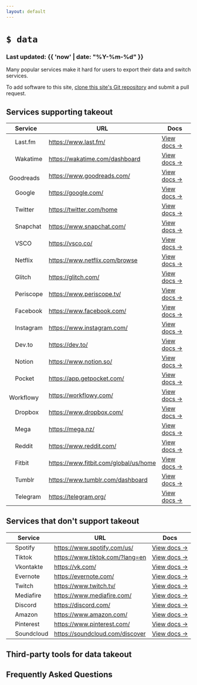 ```yaml
---
layout: default
---
```


# `$ data`
### Last updated: {{ 'now' | date: "%Y-%m-%d" }}

Many popular services make it hard for users to export their data and switch services.

To add software to this site,
[clone this site's Git repository](https://github.com/tg-z/data)
and submit a pull request.

## Services supporting takeout

| Service | URL | Docs |
| ------- | --- | ---- |
| <img alt="" src="https://cdn2.iconfinder.com/data/icons/social-icon-3/512/social_style_3_lastfm-512.png" width="12"> Last.fm | https://www.last.fm/ | [View docs →](https://www.last.fm/settings/account) |
| <img alt="" src="https://cdn.worldvectorlogo.com/logos/wakatime.svg" width="12"> Wakatime | https://wakatime.com/dashboard | [View docs →](https://wakatime.com/faq#exporting) |
| <img alt="" src="https://images.weserv.nl/?url=https://icon-library.com/images/goodreads-icon/goodreads-icon-14.jpg&w=64&h=64&fit=cover&mask=circle" width="12"> Goodreads | https://www.goodreads.com/ | [View docs →](https://www.goodreads.com/dsar/user/) |
| <img alt="" src="https://maxcdn.icons8.com/Share/icon/Logos/google_logo1600.png" width="12"> Google | https://google.com/ | [View docs →](https://takeout.google.com/) |
| <img alt="" src="https://upload.wikimedia.org/wikipedia/en/9/9f/Twitter_bird_logo_2012.svg" width="12"> Twitter | https://twitter.com/home | [View docs →](https://help.twitter.com/en/managing-your-account/how-to-download-your-twitter-archive) |
| <img alt="" src="https://static.wikia.nocookie.net/logopedia/images/b/b8/Snapchat_2019.svg/revision/latest/scale-to-width-down/200?cb=20190909124609" width="12"> Snapchat | https://www.snapchat.com/ | [View docs →](https://support.snapchat.com/en-US/a/download-my-data) |
| <img alt="" src="https://upload.wikimedia.org/wikipedia/commons/3/32/VSCO_Seal.svg" width="12"> VSCO | https://vsco.co/ | [View docs →](https://support.vsco.co/hc/en-us/articles/360052896671-How-do-I-access-a-copy-of-my-personal-data-on-VSCO-) |
| <img alt="" src="https://upload.wikimedia.org/wikipedia/commons/0/0c/Netflix_2015_N_logo.svg" width="12"> Netflix | https://www.netflix.com/browse | [View docs →](https://www.netflix.com/account/getmyinfo) |
| <img alt="" src="https://cdn.glitch.com/2bdfb3f8-05ef-4035-a06e-2043962a3a13%2Ffavicon.ico" width="12"> Glitch | https://glitch.com/ | [View docs →](https://glitch.happyfox.com/kb/section/8/) |
| <img alt="" src="https://upload.wikimedia.org/wikipedia/commons/1/18/Periscope_Logo.svg" width="12"> Periscope | https://www.periscope.tv/ | [View docs →](https://help.twitter.com/en/using-twitter/manage-periscope-account) |
| <img alt="" src="https://upload.wikimedia.org/wikipedia/commons/5/51/Facebook_f_logo_%282019%29.svg" width="12"> Facebook | https://www.facebook.com/ | [View docs →](https://www.facebook.com/help/1701730696756992) |
| <img alt="" src="https://upload.wikimedia.org/wikipedia/commons/5/58/Instagram-Icon.png" width="12"> Instagram | https://www.instagram.com/ | [View docs →](https://help.instagram.com/181231772500920?helpref=uf_permalink) |
| <img alt="" src="https://d2fltix0v2e0sb.cloudfront.net/dev-badge.svg" width="12"> Dev.to | https://dev.to/ | [View docs →](https://dev.to/settings/account) |
| <img alt="" src="https://upload.wikimedia.org/wikipedia/commons/4/45/Notion_app_logo.png" width="12"> Notion | https://www.notion.so/ | [View docs →](https://www.notion.so/Help-Support-e040febf70a94950b8620e6f00005004) |
| <img alt="" src="https://raw.githubusercontent.com/Pocket/extension-save-to-pocket/master/public/images/icon-32.png" width="12"> Pocket | https://app.getpocket.com/ | [View docs →](https://help.getpocket.com/article/1015-exporting-your-pocket-list) |
| <img alt="" src="https://alternativesoft.info/icons/workflowy.png" width="12"> Workflowy | https://workflowy.com/ | [View docs →](https://workflowy.zendesk.com/hc/en-us/articles/202610369-How-to-export-or-copy-content-from-Workflowy) |
| <img alt="" src="https://upload.wikimedia.org/wikipedia/commons/7/78/Dropbox_Icon.svg" width="12"> Dropbox | https://www.dropbox.com/ | [View docs →](https://www.dropboxforum.com/t5/forums/searchpage/tab/message?advanced=false&allow_punctuation=false&filter=location&location=category:English&q=export) |
| <img alt="" src="https://cdn.freebiesupply.com/logos/large/2x/mega-icon-logo-png-transparent.png" width="12"> Mega | https://mega.nz/ | [View docs →](https://help.mega.nz/search.html#export) |
| <img alt="" src="https://www.redditinc.com/assets/images/site/reddit-logo.png" width="12"> Reddit | https://www.reddit.com/ | [View docs →](https://reddit.zendesk.com/hc/en-us/articles/360043048352-How-do-I-request-a-copy-of-my-Reddit-data-and-information-) |
| <img alt="" src="https://upload.wikimedia.org/wikipedia/commons/a/a3/Fitbit_logo16.svg" width="12"> Fitbit | https://www.fitbit.com/global/us/home | [View docs →](https://help.fitbit.com/articles/en_US/Help_article/1133.htm) |
| <img alt="" src="https://upload.wikimedia.org/wikipedia/commons/e/e0/Tumblr_icon.png" width="12"> Tumblr | https://www.tumblr.com/dashboard | [View docs →](https://tumblr.zendesk.com/hc/en-us/articles/360005118894-Export-your-blog) |
| <img alt="" src="https://upload.wikimedia.org/wikipedia/commons/8/82/Telegram_logo.svg" width="12"> Telegram | https://telegram.org/ | [View docs →](https://www.telegram.org/blog/export-and-more) |


## Services that don't support takeout

| Service | URL | Docs |
| ------- | --- | ---- |
| <img alt="" src="https://upload.wikimedia.org/wikipedia/commons/1/19/Spotify_logo_without_text.svg" width="12"> Spotify | https://www.spotify.com/us/ | [View docs →](https://community.spotify.com/t5/forums/searchpage/tab/message?q=export&collapse_discussion=true) |
| <img alt="" src="https://upload.wikimedia.org/wikipedia/commons/b/ba/Cib-tiktok_%28CoreUI_Icons_v1.0.0%29.svg" width="12"> Tiktok | https://www.tiktok.com/?lang=en | [View docs →](https://www.tiktok.com/?lang=en) |
| <img alt="" src="https://upload.wikimedia.org/wikipedia/commons/4/43/Vkontakte_PNG19.png" width="12"> Vkontakte | https://vk.com/ | [View docs →](https://vk.com/about) |
| <img alt="" src="https://github.com/FortAwesome/Font-Awesome/raw/master/svgs/brands/evernote.svg" width="12"> Evernote | https://evernote.com/ | [View docs →](https://help.evernote.com/hc/en-us/articles/209005557-How-to-back-up-export-and-restore-import-notes-and-notebooks) |
| <img alt="" src="https://upload.wikimedia.org/wikipedia/commons/d/d3/Twitch_Glitch_Logo_Purple.svg" width="12"> Twitch | https://www.twitch.tv/ | [View docs →](https://www.twitch.tv/settings/profile) |
| <img alt="" src="https://seeklogo.com/images/M/mediafire-logo-8057F17F6B-seeklogo.com.png" width="12"> Mediafire | https://www.mediafire.com/ | [View docs →](https://www.mediafire.com/) |
| <img alt="" src="https://upload.wikimedia.org/wikipedia/commons/6/6b/Font_Awesome_5_brands_discord_color.svg" width="12"> Discord | https://discord.com/ | [View docs →](https://support.discord.com/hc/en-us/community/posts/360035147072-Export-Entire-Chats) |
| <img alt="" src="https://upload.wikimedia.org/wikipedia/commons/a/a9/Amazon_logo.svg" width="12"> Amazon | https://www.amazon.com/ | [View docs →]() |
| <img alt="" src="https://upload.wikimedia.org/wikipedia/commons/4/41/Pinterestlogo.png" width="12"> Pinterest | https://www.pinterest.com/ | [View docs →](https://www.quora.com/How-can-I-export-my-all-of-my-Pinterest-pins?share=1) |
| <img alt="" src="https://upload.wikimedia.org/wikipedia/commons/a/a2/Antu_soundcloud.svg" width="12"> Soundcloud | https://soundcloud.com/discover | [View docs →](https://help.soundcloud.com/hc/en-us/articles/115003449287-Exporting-Insights) |



## Third-party tools for data takeout

## Frequently Asked Questions
